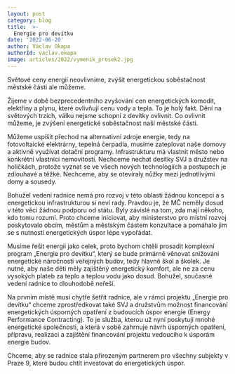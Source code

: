 ```yaml
---
layout: post
category: blog
title:  >-
  Energie pro devítku
date: '2022-06-20'
author: Václav Okapa
authorId: vaclav.okapa
image: articles/2022/vymenik_prosek2.jpg
---
```

Světové ceny energií neovlivníme, zvýšit energetickou soběstačnost městské části ale můžeme.

Žijeme v době bezprecedentního zvyšování cen energetických komodit, elektřiny a plynu, které ovlivňují cenu vody a tepla. To je holý fakt. Dění na
světových trzích, válku nejsme schopni z devítky ovlivnit. Co ovlivnit můžeme, je zvýšení energetické soběstačnost naší městské části.

Můžeme uspíšit přechod na alternativní zdroje energie, tedy na fotovoltaické elektrárny, tepelná čerpadla, musíme zateplovat naše domovy a aktivně využívat dotační programy. Infrastrukturu má vlastnit město nebo konkrétní vlastníci nemovitostí. Nechceme nechat desítky SVJ a družstev na holičkách, protože vyznat se ve všech nových technologiích a postupech je zdlouhavé a těžké. Nechceme, aby se otevíraly nůžky mezi jednotlivými domy a sousedy.

Bohužel vedení radnice nemá pro rozvoj v této oblasti žádnou koncepci a s energetickou infrastrukturou si neví rady. Pravdou je, že MČ neměly dosud v této věci žádnou podporu od státu. Byly závislé na tom, zda mají někoho, kdo tomu rozumí. Proto chceme iniciovat, aby ministerstvo pro místní rozvoj poskytovalo obcím, městům a městským částem konzultace a pomáhalo jim se s nutností energetických úspor lépe vypořádat.

Musíme řešit energii jako celek, proto bychom chtěli prosadit komplexní program „Energie pro devítku“, který se bude primárně věnovat snižování
energetické náročnosti veřejných budov, tedy hlavně škol a školek. Je nutné, aby naše děti měly zajištěný energetický komfort, ale ne za cenu vysokých plateb za teplo a teplou vodu jako dosud. Bohužel, současné vedení radnice to dlouhodobě neřeší.

Na prvním místě musí chytře šetřit radnice, ale v rámci projektu „Energie pro devítku“ chceme zprostředkovat také SVJ a družstvům možnost financování energetických úsporných opatření z budoucích úspor energie (Energy Performance Contracting). To je služba, kterou už nyní poskytují mnohé energetické společnosti, a která v sobě zahrnuje návrh úsporných opatření, přípravu, realizaci a zajištění financování projektu vedoucího k úsporám energie budov.

Chceme, aby se radnice stala přirozeným partnerem pro všechny subjekty v Praze 9, které budou chtít investovat do energetických úspor. 
